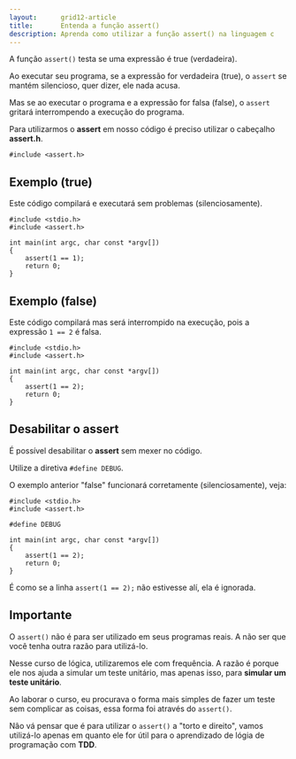 ```yaml
---
layout:      grid12-article
title:       Entenda a função assert()
description: Aprenda como utilizar a função assert() na linguagem c
---
```



A função `assert()` testa se uma expressão é true (verdadeira).

Ao executar seu programa, se a expressão for verdadeira (true), o `assert` se mantém silencioso, quer dizer, ele nada acusa.

Mas se ao executar o programa e a expressão for falsa (false), o `assert` gritará interrompendo a execução do programa.

Para utilizarmos o __assert__ em nosso código é preciso utilizar o cabeçalho __assert.h__.

    #include <assert.h>


Exemplo (true)
---

Este código compilará e executará sem problemas (silenciosamente).

    #include <stdio.h>
    #include <assert.h>

    int main(int argc, char const *argv[])
    {
        assert(1 == 1);
        return 0;
    }



Exemplo (false)
---

Este código compilará mas será interrompido na execução, pois a expressão `1 == 2` é falsa.

    #include <stdio.h>
    #include <assert.h>

    int main(int argc, char const *argv[])
    {
        assert(1 == 2);
        return 0;
    }



Desabilitar o assert
---


É possível desabilitar o __assert__ sem mexer no código.

Utilize a diretiva  `#define DEBUG`.

O exemplo anterior "false" funcionará corretamente (silenciosamente), veja:

    #include <stdio.h>
    #include <assert.h>

    #define DEBUG

    int main(int argc, char const *argv[])
    {
        assert(1 == 2);
        return 0;
    }

É como se a linha `assert(1 == 2);` não estivesse alí, ela é ignorada.


Importante
---

O `assert()` não é para ser utilizado em seus programas reais. A não ser que você tenha outra razão para utilizá-lo.

Nesse curso de lógica, utilizaremos ele com frequência. A razão é porque ele nos ajuda a simular um teste unitário, mas
apenas isso, para __simular um teste unitário__.

Ao laborar o curso, eu procurava o forma mais simples de fazer um teste sem complicar as coisas, essa forma foi através
do `assert()`.

Nâo vá pensar que é para utilizar o `assert()` a "torto e direito", vamos utilizá-lo apenas em quanto ele for útil
para o aprendizado de lógia de programação com __TDD__.





